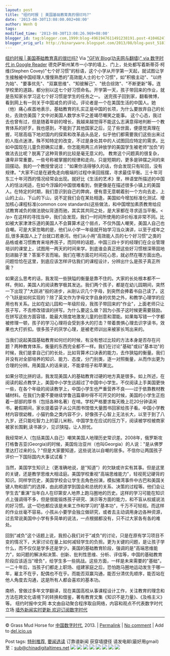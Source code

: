 ```yaml
---
layout: post
title: "纽约时报 | 美国基础教育真的很烂吗?"
date: '2013-08-30T13:08:00.002+08:00'
author: Wenh Q
tags:
modified_time: '2013-08-30T13:08:26.969+08:00'
blogger_id: tag:blogger.com,1999:blog-4961947611491238191.post-4104624720101054690
blogger_orig_url: http://binaryware.blogspot.com/2013/08/blog-post_5181.html
---
```

[纽约时报 |
美国基础教育真的很烂吗?](http://feedproxy.google.com/~r/chinagfwblog/~3/utPU83o3Kmk/)
Via ["GFW Blog(功夫网与翻墙)" via 数字时代 in Google
Reader](https://www.blogger.com/blogger.g?blogID=4961947611491238191&pli=1)
德克萨斯州某市一小学的墙上、门上，处处都写着斯蒂芬·柯维(Stephen
Covey)"七个好习惯"的标语，这个小学从开学第一天起，就试图让学生接触被中国经理人慢慢熟悉的"高效能人士的七个习惯"，如"积极主动"、"以终为始"、"要事优先"、"双赢思维"、"知彼解己"、"统合综效"、"不断更新"等。连学校里的道路，都分别以这七个好习惯命名。开学第一天，孩子带回来的作业，就是告知家长学习这七个好习惯是学生的任务之一。
送完孩子回到家，翻看微博，看到网上有一则关于中国减负的评论。评论者是一个在美国生活的中国人。她（他）痛心疾首地表示，基础教育的扎实正是中国的长项，为什么要放弃自己的长处，去效仿美国？文中对美国人数学水平之差竭尽嘲笑之能事。
这个心态，我过去也曾有过，但是随着年龄的增长，我越来越觉得不能这么志满意得地判断一个教育体系的好歹。我也感到，不能到了其他国家之后，见了些世面，便感觉真理在握，可居高临下地对国内的探索和改革品头品足，似乎他们都需要我们这些出来过的人指点迷津。殊不知特定的改变，不过是身处其中的人试图回应特定的需求。比如中国现在儿童负担确实过重，你怎能用两三点钟放学的美国学生被老师"加负"的做法去比呢？脱离了这种背景的比较是毫无意义的。
教育这个问题真的很复杂，谦卑非常重要。一些号称被掌握的规律和走向，只是短期的，更多是钟摆之间的来回摆动。我的一个教授曾说过："如果你活得够久的话，你会发现只有轮回，没有规律。"大家不过是在避免走向极端的过程中来回摇摆，寻求最佳平衡。三十年河东三十年河西的情况经常会出现。就好比《生活的艺术》里，林语堂所描述的中国人的恬淡闲适，在如今浮躁的中国很难看到，倒更像是在描述很多小镇上的美国人。在特定的时期，我们意识到自己的弊病，便有意无意朝着别一个方向去走，上山的上山，下山的下山，说不定我们会在某处相逢。美国如今增加标准化测试、增加核心课程标准(common
core
standards)这些做法，和中国增加素质教育给应试教育减负的做法貌似背道而驰，其实其共同之处，是大家都在寻求适当平衡。<
/p>
在这样的寻找当中，我们会发现，我们一时间所使用的评价标准非常不同。比如被大家津津乐道的美国人不会算算术这个弱点，不仅外国人嘲笑，美国人自己也自嘲。可是大家忽略的是，他们从小学一年级就开始学习当众演讲，以至于成年之后,很多美国人上了台就口若悬河。他们从小用"高效能人员的七个好习惯"之类的品格或者习惯教育来培养孩子，而同样的话题，中国三四十岁的经理们在企业管理培训的课堂上，试图用一两天的时间来学。到底谁会真正把这些好习惯根深蒂固地刻进脑子里？答案不言而喻。我们在哪方面花时间花心思，就必然在哪方面出色。问题恰恰在这里，到底应该怎样评估我们的课程设计，分辨出什么是孩子真正所需？

如果这么思考的话，我发现一些狭隘的衡量是靠不住的。大家的长处根本都不一样。例如，美国人的阅读教学极其发达。我们两个孩子，都是在幼儿园期间，突然一下出现了"大跃进"般的进步，从刚认识几个字母，到突然会捧着书自己读了。这个飞跃是如何实现的？除了英文作为字母文字自身的优势之外，和教学心理学的应用也有关系。比如在幼儿园和一年级阶段，我孩子带回来的"作业"，上面老师只让孩子写，不去修改错误的拼写。为什么要这么做？因为小孩子这时候更需要鼓励。在拼写这些方面容错，能最大限度地激发儿童的创意和潜能。如果每写错一个字都被修理一顿，孩子的学习心理将会受到多大的打击？带着畏惧心理去识字读书，效果也大打折扣。很多孩子的厌学心理，是被老师训出来被家长骂出来的。

当我们说起美国基础教育如何烂的时候，有没有想过比较的方法本身是否存在问题？两种教育体系，衡量的东西完全都不一样。我们在讨论"基础"或曰"基本功"的时候，我们是拿自己们的长处，比如背算术口诀表的能力，去作狭隘的衡量。我们并没有对全部培养的知识、能力、态度，分门别类，逐一对照衡量，从而作出更为合理的分辨。用美国人的话来说，不能拿桔子和苹果比。

如果分项比拼的话，我发现美国人的基础教育过硬的地方真是很多。如上所述，在阅读的起点教学上，美国中小学生远超过了中国中小学生。不仅阅读上手美国更快一些，在各个年级的阅读教学上，中国小学生也严重营养不良——过于依靠教材教辅材料。在我们为要不要继续学鲁迅篇章吵得不可开交的时候，美国的小学生正抱着一部部的厚书（包括各种名著）在啃。学校严格要求每天晚上花20分钟读闲书，暑假期间，家长提着袋子从公共图书馆借大量图书回家给孩子看。中国小学教材内容很幼稚，小猫钓鱼之类内容不少，好像孩子心智上无法长大，以至于到了八九岁，还只能吃智力上的婴儿米粉。中国学生在应试的压力下，阅读被学校被商家被家长围剿,读书甚少，见识狭隘，让人担忧。

我经常听人（包括美国人自己）嘲笑美国人地理历史常识差。2008年，俄罗斯攻打格鲁吉亚(Georgia)的时候，美国佐治亚州（也叫Georgia）的人说："是从佛罗里达打过来的么？"但是大家要知道，这些说法以自嘲的居多。不信你让两国孩子评价一下国际国内大事试试看？

当然，美国学生知识上（更准确地说，是"知道"）的欠缺或许实有其事。但是这里的关键，还是教学思维大相迳庭。美国学校重视"高端思维能力"，轻视死记硬背的知识。同样学历史，美国学校会让学生去角色扮演，模拟猪湾事件中古巴和美国关键人物和部门的选择，由此顺道学到国会和总统的关系、决策的过程等。他们会让学生去"重演"当年白人在印第安人地界上跑马圈地的历史。这样的学习可能在知识点上强调得不多，但是很能锻炼孩子研究、演示等方面的能力，和不盲从权威说法的好习惯。这一切也都应该是未来工作和学习的"基本功"，千万不可轻视。而这样的作业丝毫不容易。小孩从小要学会独立做研究，或者去主动调用身边各种资源，过去常说美国中小学有多简单的说法，一点根据都没有，只不过大家各有各的难处。


回到"减负"这个话题上说，我担心我们对于"减负"的讨论，只是在原有学习项目不变的情况下，大家讨论在量上如何减轻学生的负担。更为关键的问题，是让孩子学什么，而不仅仅是学多还是学少。美国的基础教育阶段，强调的是"高端思维能力"，如问题的解决和决策、创新、批判性思维、分析、评估等，中国的基础教育阶段应该适当"增负"，给学生多一些挑战。这些方面，一样是未来需要的"基础"。一二十年后，当孩子们都走上职场、组建家庭之后，恐怕跑马圈地运动发生于哪一年，雇主不在乎，配偶也不在乎。而能否双赢沟通，能否分清优先顺序，能否站在他人角度去沟通，这是所有人都会喜欢的基本功。

南桥，曾做过多年文学翻译，现在美国高校从事课程设计工作，关注教育的理念和方法在跨文化语境下的转换和借鉴，著有教育文集《知识不是力量》、《及格主义》等。
 纽约时报中文网
 本文由自动聚合程序取自网络，内容和观点不代表数字时代立场
 [墙外新闻实时更新 欢迎订阅数字时代](http://eepurl.com/mstlf)





* * * * *

© Grass Mud Horse for
[中国数字时代](http://chinadigitaltimes.net/chinese), 2013. |
[Permalink](http://chinadigitaltimes.net/chinese/2013/08/%E7%BA%BD%E7%BA%A6%E6%97%B6%E6%8A%A5-%E7%BE%8E%E5%9B%BD%E5%9F%BA%E7%A1%80%E6%95%99%E8%82%B2%E7%9C%9F%E7%9A%84%E5%BE%88%E7%83%82%E5%90%97/)
| [No
comment](http://chinadigitaltimes.net/chinese/2013/08/%E7%BA%BD%E7%BA%A6%E6%97%B6%E6%8A%A5-%E7%BE%8E%E5%9B%BD%E5%9F%BA%E7%A1%80%E6%95%99%E8%82%B2%E7%9C%9F%E7%9A%84%E5%BE%88%E7%83%82%E5%90%97/#comments)
| Add to
[del.icio.us](http://del.icio.us/post?url=http://chinadigitaltimes.net/chinese/2013/08/%E7%BA%BD%E7%BA%A6%E6%97%B6%E6%8A%A5-%E7%BE%8E%E5%9B%BD%E5%9F%BA%E7%A1%80%E6%95%99%E8%82%B2%E7%9C%9F%E7%9A%84%E5%BE%88%E7%83%82%E5%90%97/&title=%E7%BA%BD%E7%BA%A6%E6%97%B6%E6%8A%A5%20%7C%20%E7%BE%8E%E5%9B%BD%E5%9F%BA%E7%A1%80%E6%95%99%E8%82%B2%E7%9C%9F%E7%9A%84%E5%BE%88%E7%83%82%E5%90%97?)

 Post tags:
[特别推荐](http://chinadigitaltimes.net/chinese/tag/%E7%89%B9%E5%88%AB%E6%8E%A8%E8%8D%90/?category=10466),
[要闻选读](http://chinadigitaltimes.net/chinese/tag/%E8%A6%81%E9%97%BB%E9%80%89%E8%AF%BB/?category=10466)
 订靠谱新闻 获穿墙捷径
请发电邮(最好用gmail)至：sub@chinadigitaltimes.net
[![](http://feeds.feedburner.com/~ff/chinagfwblog?d=yIl2AUoC8zA)](http://feeds.feedburner.com/~ff/chinagfwblog?a=utPU83o3Kmk:jkYas8legUw:yIl2AUoC8zA)
[![](http://feeds.feedburner.com/~ff/chinagfwblog?i=utPU83o3Kmk:jkYas8legUw:-BTjWOF_DHI)](http://feeds.feedburner.com/~ff/chinagfwblog?a=utPU83o3Kmk:jkYas8legUw:-BTjWOF_DHI)
[![](http://feeds.feedburner.com/~ff/chinagfwblog?i=utPU83o3Kmk:jkYas8legUw:F7zBnMyn0Lo)](http://feeds.feedburner.com/~ff/chinagfwblog?a=utPU83o3Kmk:jkYas8legUw:F7zBnMyn0Lo)
[![](http://feeds.feedburner.com/~ff/chinagfwblog?i=utPU83o3Kmk:jkYas8legUw:V_sGLiPBpWU)](http://feeds.feedburner.com/~ff/chinagfwblog?a=utPU83o3Kmk:jkYas8legUw:V_sGLiPBpWU)
[![](http://feeds.feedburner.com/~ff/chinagfwblog?d=qj6IDK7rITs)](http://feeds.feedburner.com/~ff/chinagfwblog?a=utPU83o3Kmk:jkYas8legUw:qj6IDK7rITs)
[![](http://feeds.feedburner.com/~ff/chinagfwblog?d=l6gmwiTKsz0)](http://feeds.f%20%20%20eedburner.com/~ff/chinagfwblog?a=utPU83o3Kmk:jkYas8legUw:l6gmwiTKsz0)
[![](http://feeds.feedburner.com/~ff/chinagfwblog?i=utPU83o3Kmk:jkYas8legUw:gIN9vFwOqvQ)](http://feeds.feedburner.com/~ff/chinagfwblog?a=utPU83o3Kmk:jkYas8legUw:gIN9vFwOqvQ)
[![](http://feeds.feedburner.com/~ff/chinagfwblog?d=TzevzKxY174)](http://feeds.feedburner.com/~ff/chinagfwblog?a=utPU83o3Kmk:jkYas8legUw:TzevzKxY174)
